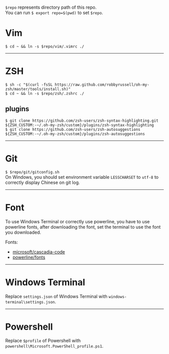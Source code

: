 `$repo` represents directory path of this repo.  
You can run `$ export repo=$(pwd)` to set `$repo`.

# Vim
`$ cd ~ && ln -s $repo/vim/.vimrc ./`

------

# ZSH
`$ sh -c "$(curl -fsSL https://raw.github.com/robbyrussell/oh-my-zsh/master/tools/install.sh)"`  
`$ cd ~ && ln -s $repo/zsh/.zshrc ./`

## plugins
`$ git clone https://github.com/zsh-users/zsh-syntax-highlighting.git ${ZSH_CUSTOM:-~/.oh-my-zsh/custom}/plugins/zsh-syntax-highlighting`  
`$ git clone https://github.com/zsh-users/zsh-autosuggestions ${ZSH_CUSTOM:-~/.oh-my-zsh/custom}/plugins/zsh-autosuggestions`

------

# Git
`$ $repo/git/gitconfig.sh`  
On Windows, you should set environment variable `LESSCHARSET` to `utf-8` to correctly display Chinese on git log.

------

# Font
To use Windows Terminal or correctly use powerline, you have to use powerline fonts, after downloading the font, set the terminal to use the font you downloaded.  

Fonts:
* [microsoft/cascadia-code](https://github.com/microsoft/cascadia-code)
* [powerline/fonts](https://github.com/powerline/fonts)

------

# Windows Terminal
Replace `settings.json` of Windows Terminal with `windows-terminal\settings.json`.

------

# Powershell
Replace `$profile` of Powershell with `powershell\Microsoft.PowerShell_profile.ps1`.